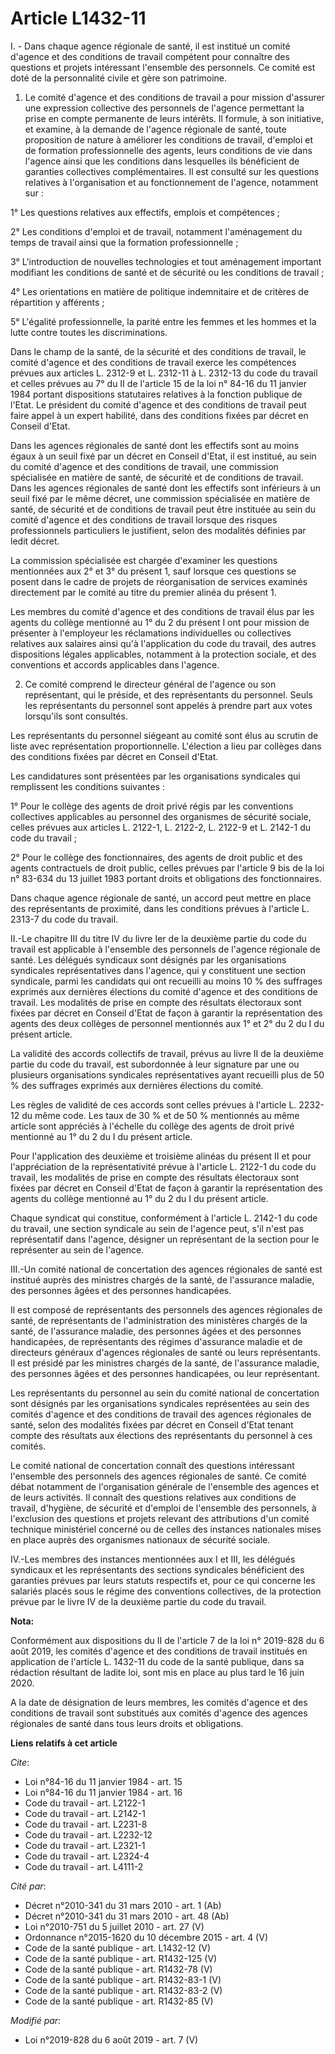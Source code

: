 # Article L1432-11

I. - Dans chaque agence régionale de santé, il est institué un comité d'agence et des conditions de travail compétent pour
connaître des questions et projets intéressant l'ensemble des personnels. Ce comité est doté de la personnalité civile et
gère son patrimoine.

1. Le comité d'agence et des conditions de travail a pour mission d'assurer une expression collective des personnels de
l'agence permettant la prise en compte permanente de leurs intérêts. Il formule, à son initiative, et examine, à la demande
de l'agence régionale de santé, toute proposition de nature à améliorer les conditions de travail, d'emploi et de formation
professionnelle des agents, leurs conditions de vie dans l'agence ainsi que les conditions dans lesquelles ils bénéficient de
garanties collectives complémentaires. Il est consulté sur les questions relatives à l'organisation et au fonctionnement de
l'agence, notamment sur :

1° Les questions relatives aux effectifs, emplois et compétences ;

2° Les conditions d'emploi et de travail, notamment l'aménagement du temps de travail ainsi que la formation
professionnelle ;

3° L'introduction de nouvelles technologies et tout aménagement important modifiant les conditions de santé et de sécurité ou
les conditions de travail ;

4° Les orientations en matière de politique indemnitaire et de critères de répartition y afférents ;

5° L'égalité professionnelle, la parité entre les femmes et les hommes et la lutte contre toutes les discriminations.

Dans le champ de la santé, de la sécurité et des conditions de travail, le comité d'agence et des conditions de travail
exerce les compétences prévues aux articles L. 2312-9 et L. 2312-11 à L. 2312-13 du code du travail et celles prévues au 7°
du II de l'article 15 de la loi n° 84-16 du 11 janvier 1984 portant dispositions statutaires relatives à la fonction publique
de l'Etat. Le président du comité d'agence et des conditions de travail peut faire appel à un expert habilité, dans des
conditions fixées par décret en Conseil d'Etat.

Dans les agences régionales de santé dont les effectifs sont au moins égaux à un seuil fixé par un décret en Conseil d'Etat,
il est institué, au sein du comité d'agence et des conditions de travail, une commission spécialisée en matière de santé, de
sécurité et de conditions de travail. Dans les agences régionales de santé dont les effectifs sont inférieurs à un seuil fixé
par le même décret, une commission spécialisée en matière de santé, de sécurité et de conditions de travail peut être
instituée au sein du comité d'agence et des conditions de travail lorsque des risques professionnels particuliers le
justifient, selon des modalités définies par ledit décret.

La commission spécialisée est chargée d'examiner les questions mentionnées aux 2° et 3° du présent 1, sauf lorsque ces
questions se posent dans le cadre de projets de réorganisation de services examinés directement par le comité au titre du
premier alinéa du présent 1.

Les membres du comité d'agence et des conditions de travail élus par les agents du collège mentionné au 1° du 2 du présent I
ont pour mission de présenter à l'employeur les réclamations individuelles ou collectives relatives aux salaires ainsi qu'à
l'application du code du travail, des autres dispositions légales applicables, notamment à la protection sociale, et des
conventions et accords applicables dans l'agence.

2. Ce comité comprend le directeur général de l'agence ou son représentant, qui le préside, et des représentants du
personnel. Seuls les représentants du personnel sont appelés à prendre part aux votes lorsqu'ils sont consultés.

Les représentants du personnel siégeant au comité sont élus au scrutin de liste avec représentation proportionnelle.
L'élection a lieu par collèges dans des conditions fixées par décret en Conseil d'Etat.

Les candidatures sont présentées par les organisations syndicales qui remplissent les conditions suivantes :

1° Pour le collège des agents de droit privé régis par les conventions collectives applicables au personnel des organismes de
sécurité sociale, celles prévues aux articles L. 2122-1, L. 2122-2, L. 2122-9 et L. 2142-1 du code du travail ;

2° Pour le collège des fonctionnaires, des agents de droit public et des agents contractuels de droit public, celles prévues
par l'article 9 bis de la loi n° 83-634 du 13 juillet 1983 portant droits et obligations des fonctionnaires.

Dans chaque agence régionale de santé, un accord peut mettre en place des représentants de proximité, dans les conditions
prévues à l'article L. 2313-7 du code du travail.

II.-Le chapitre III du titre IV du livre Ier de la deuxième partie du code du travail est applicable à l'ensemble des
personnels de l'agence régionale de santé. Les délégués syndicaux sont désignés par les organisations syndicales
représentatives dans l'agence, qui y constituent une section syndicale, parmi les candidats qui ont recueilli au moins 10 %
des suffrages exprimés aux dernières élections du comité d'agence et des conditions de travail. Les modalités de prise en
compte des résultats électoraux sont fixées par décret en Conseil d'Etat de façon à garantir la représentation des agents des
deux collèges de personnel mentionnés aux 1° et 2° du 2 du I du présent article.

La validité des accords collectifs de travail, prévus au livre II de la deuxième partie du code du travail, est subordonnée à
leur signature par une ou plusieurs organisations syndicales représentatives ayant recueilli plus de 50 % des suffrages
exprimés aux dernières élections du comité.

Les règles de validité de ces accords sont celles prévues à l'article L. 2232-12 du même code. Les taux de 30 % et de 50 %
mentionnés au même article sont appréciés à l'échelle du collège des agents de droit privé mentionné au 1° du 2 du I du
présent article.

Pour l'application des deuxième et troisième alinéas du présent II et pour l'appréciation de la représentativité prévue à
l'article L. 2122-1 du code du travail, les modalités de prise en compte des résultats électoraux sont fixées par décret en
Conseil d'Etat de façon à garantir la représentation des agents du collège mentionné au 1° du 2 du I du présent article.

Chaque syndicat qui constitue, conformément à l'article L. 2142-1 du code du travail, une section syndicale au sein de
l'agence peut, s'il n'est pas représentatif dans l'agence, désigner un représentant de la section pour le représenter au sein
de l'agence.

III.-Un comité national de concertation des agences régionales de santé est institué auprès des ministres chargés de la
santé, de l'assurance maladie, des personnes âgées et des personnes handicapées.

Il est composé de représentants des personnels des agences régionales de santé, de représentants de l'administration des
ministères chargés de la santé, de l'assurance maladie, des personnes âgées et des personnes handicapées, de représentants
des régimes d'assurance maladie et de directeurs généraux d'agences régionales de santé ou leurs représentants. Il est
présidé par les ministres chargés de la santé, de l'assurance maladie, des personnes âgées et des personnes handicapées, ou
leur représentant.

Les représentants du personnel au sein du comité national de concertation sont désignés par les organisations syndicales
représentées au sein des comités d'agence et des conditions de travail des agences régionales de santé, selon des modalités
fixées par décret en Conseil d'Etat tenant compte des résultats aux élections des représentants du personnel à ces comités.

Le comité national de concertation connaît des questions intéressant l'ensemble des personnels des agences régionales de
santé. Ce comité débat notamment de l'organisation générale de l'ensemble des agences et de leurs activités. Il connaît des
questions relatives aux conditions de travail, d'hygiène, de sécurité et d'emploi de l'ensemble des personnels, à l'exclusion
des questions et projets relevant des attributions d'un comité technique ministériel concerné ou de celles des instances
nationales mises en place auprès des organismes nationaux de sécurité sociale.

IV.-Les membres des instances mentionnées aux I et III, les délégués syndicaux et les représentants des sections syndicales
bénéficient des garanties prévues par leurs statuts respectifs et, pour ce qui concerne les salariés placés sous le régime
des conventions collectives, de la protection prévue par le livre IV de la deuxième partie du code du travail.

**Nota:**

Conformément aux dispositions du II de l'article 7 de la loi n° 2019-828 du 6 août 2019, les comités d'agence et des
conditions de travail institués en application de l'article L. 1432-11 du code de la santé publique, dans sa rédaction
résultant de ladite loi, sont mis en place au plus tard le 16 juin 2020.

A la date de désignation de leurs membres, les comités d'agence et des conditions de travail sont substitués aux comités
d'agence des agences régionales de santé dans tous leurs droits et obligations.

**Liens relatifs à cet article**

_Cite_:

  - Loi n°84-16 du 11 janvier 1984 - art. 15
  - Loi n°84-16 du 11 janvier 1984 - art. 16
  - Code du travail - art. L2122-1
  - Code du travail - art. L2142-1
  - Code du travail - art. L2231-8
  - Code du travail - art. L2232-12
  - Code du travail - art. L2321-1
  - Code du travail - art. L2324-4
  - Code du travail - art. L4111-2

_Cité par_:

  - Décret n°2010-341 du 31 mars 2010 - art. 1 (Ab)
  - Décret n°2010-341 du 31 mars 2010 - art. 48 (Ab)
  - Loi n°2010-751 du 5 juillet 2010 - art. 27 (V)
  - Ordonnance n°2015-1620 du 10 décembre 2015 - art. 4 (V)
  - Code de la santé publique - art. L1432-12 (V)
  - Code de la santé publique - art. R1432-125 (V)
  - Code de la santé publique - art. R1432-78 (V)
  - Code de la santé publique - art. R1432-83-1 (V)
  - Code de la santé publique - art. R1432-83-2 (V)
  - Code de la santé publique - art. R1432-85 (V)

_Modifié par_:

  - Loi n°2019-828 du 6 août 2019 - art. 7 (V)
